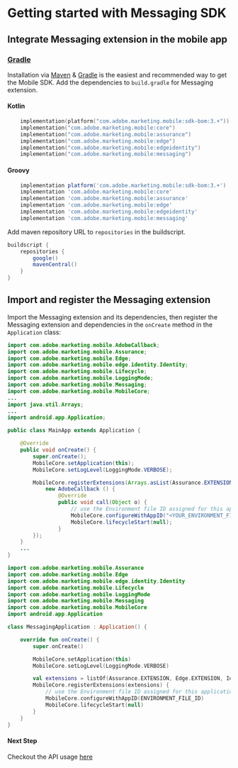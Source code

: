 #  Getting started with Messaging SDK

## Integrate Messaging extension in the mobile app

### [Gradle](https://gradle.org/)

Installation via [Maven](https://maven.apache.org/) & [Gradle](https://gradle.org/) is the easiest and recommended way to get the Mobile SDK. Add the dependencies to `build.gradle` for Messaging extension.

#### Kotlin

```kotlin
    implementation(platform("com.adobe.marketing.mobile:sdk-bom:3.+"))
    implementation("com.adobe.marketing.mobile:core")
    implementation("com.adobe.marketing.mobile:assurance")
    implementation("com.adobe.marketing.mobile:edge")
    implementation("com.adobe.marketing.mobile:edgeidentity")
    implementation("com.adobe.marketing.mobile:messaging")
```

#### Groovy

```groovy
    implementation platform('com.adobe.marketing.mobile:sdk-bom:3.+')
    implementation 'com.adobe.marketing.mobile:core'
    implementation 'com.adobe.marketing.mobile:assurance'
    implementation 'com.adobe.marketing.mobile:edge'
    implementation 'com.adobe.marketing.mobile:edgeidentity'
    implementation 'com.adobe.marketing.mobile:messaging'
```

Add maven repository URL to `repositories` in the buildscript.
```java
buildscript {
    repositories {
        google()
        mavenCentral()
    }
}
```

## Import and register the Messaging extension

Import the Messaging extension and its dependencies, then register the Messaging extension and dependencies in the `onCreate` method in the `Application` class:

```java
import com.adobe.marketing.mobile.AdobeCallback;
import com.adobe.marketing.mobile.Assurance;
import com.adobe.marketing.mobile.Edge;
import com.adobe.marketing.mobile.edge.identity.Identity;
import com.adobe.marketing.mobile.Lifecycle;
import com.adobe.marketing.mobile.LoggingMode;
import com.adobe.marketing.mobile.Messaging;
import com.adobe.marketing.mobile.MobileCore;
...
import java.util.Arrays;
...
import android.app.Application;

public class MainApp extends Application {

    @Override
    public void onCreate() {
        super.onCreate();
        MobileCore.setApplication(this);
        MobileCore.setLogLevel(LoggingMode.VERBOSE);

        MobileCore.registerExtensions(Arrays.asList(Assurance.EXTENSION, Edge.EXTENSION, Identity.EXTENSION, Messaging.EXTENSION, Lifecycle.EXTENSION), 
            new AdobeCallback () {
                @Override
                public void call(Object o) {
                    // use the Environment file ID assigned for this application from Adobe Data Collection (formerly Adobe Launch)
                    MobileCore.configureWithAppID("<YOUR_ENVIRONMENT_FILE_ID>");
                    MobileCore.lifecycleStart(null);
                }
        });
    }
    ...
}
```

```kotlin
import com.adobe.marketing.mobile.Assurance
import com.adobe.marketing.mobile.Edge
import com.adobe.marketing.mobile.edge.identity.Identity
import com.adobe.marketing.mobile.Lifecycle
import com.adobe.marketing.mobile.LoggingMode
import com.adobe.marketing.mobile.Messaging
import com.adobe.marketing.mobile.MobileCore
import android.app.Application

class MessagingApplication : Application() {

    override fun onCreate() {
        super.onCreate()

        MobileCore.setApplication(this)
        MobileCore.setLogLevel(LoggingMode.VERBOSE)

        val extensions = listOf(Assurance.EXTENSION, Edge.EXTENSION, Identity.EXTENSION, Messaging.EXTENSION, Lifecycle.EXTENSION)
        MobileCore.registerExtensions(extensions) {
            // use the Environment file ID assigned for this application from Adobe Data Collection (formerly Adobe Launch)
            MobileCore.configureWithAppID(ENVIRONMENT_FILE_ID)
            MobileCore.lifecycleStart(null)
        }
    }
}
```

#### Next Step
Checkout the API usage [here](./api-usage.md)